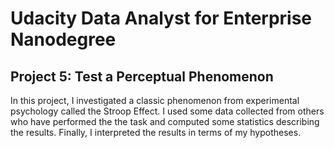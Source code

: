 # Udacity Data Analyst for Enterprise Nanodegree

## Project 5: Test a Perceptual Phenomenon

In this project, I investigated a classic phenomenon from experimental psychology called the Stroop Effect. I used some data collected from others who have performed the the task and computed some statistics describing the results. Finally, I interpreted the results in terms of my hypotheses.
